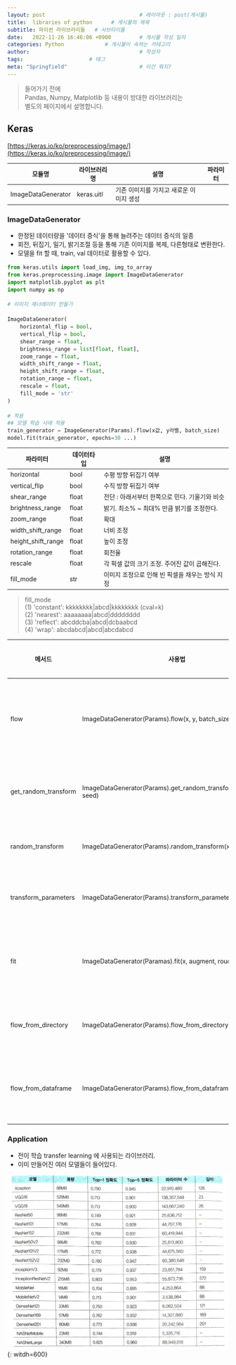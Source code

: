 ```yaml
---
layout: post                              # 레이아웃 : post(게시물)
title:  libraries of python      # 게시물의 제목
subtitle: 파이썬 라이브러리들   # 서브타이틀
date:   2022-11-26 16:46:06 +0900         # 게시물 작성 일자
categories: Python             # 게시물이 속하는 카테고리
author:                                   # 작성자
tags:                     # 태그
meta: "Springfield"                       # 이건 뭐지?
---
```

<!--postNo: python_libraries-->


> 들어가기 전에  
> Pandas, Numpy, Matplotlib 등 내용이 방대한 라이브러리는  
> 별도의 페이지에서 설명합니다.  

## Keras
[https://keras.io/ko/preprocessing/image/](https://keras.io/ko/preprocessing/image/)

|모듈명|라이브러리명|설명|파라미터|
|---|---|---|---|
|ImageDataGenerator|keras.uitl|기존 이미지를 가지고 새로운 이미지 생성|



### ImageDataGenerator

* 한정된 데이터량을 '데이터 증식'을 통해 늘려주는 데이터 증식의 일종  
* 회전, 뒤집기, 밀기, 밝기조절 등을 통해 기존 이미지를 복제, 다른형태로 변환한다.  
* 모델을 fit 할 때, train, val 데이터로 활용할 수 있다.

```python
from keras.utils import load_img, img_to_array
from keras.preprocessing.image import ImageDataGenerator
import matplotlib.pyplot as plt
import numpy as np

# 이미지 제너레이터 만들기

ImageDataGenerator(
    horizontal_flip = bool,
    vertical_flip = bool,
    shear_range = float,
    brightness_range = list[float, float],
    zoom_range = float,
    width_shift_range = float,
    height_shift_range = float,
    rotation_range = float,
    rescale = float,
    fill_mode = 'str'
)

# 적용
## 모델 학습 시에 적용
train_generator = ImageGenerator(Params).flow(x값, y라벨, batch_size)
model.fit(train_generator, epochs=30 ...)
```

|파라미터|데이터타입|설명|
|---|---|---|
|horizontal|bool|수평 방향 뒤집기 여부|
|vertical_flip|bool|수직 방향 뒤집기 여부|
|shear_range|float|전단 : 아래서부터 한쪽으로 민다. 기울기와 비슷|
|brightness_range|float|밝기. 최소% ~ 최대% 만큼 밝기를 조정한다.|
|zoom_range|float|확대|
|width_shift_range|float|너비 조정|
|height_shift_range|float|높이 조정|
|rotation_range|float|회전율|
|rescale|float|각 픽셀 값의 크기 조정. 주어진 값이 곱해진다.|
|fill_mode|str|이미지 조정으로 인해 빈 픽셀을 채우는 방식 지정|

> fill_mode  
> (1) 'constant': kkkkkkkk|abcd|kkkkkkkk (cval=k)  
> (2) 'nearest': aaaaaaaa|abcd|dddddddd  
> (3) 'reflect': abcddcba|abcd|dcbaabcd  
> (4) 'wrap': abcdabcd|abcd|abcdabcd  
  
|메서드|사용법|설명|파라미터|
|---|---|---|---|
|flow|ImageDataGenerator(Params).flow(x, y, batch_size=, ...)|데이터와 라벨 배열을 받아 증강된 데이터의 배치를 생성. x는 원본 이미지, y는 라벨 ...|
|get_random_transform|ImageDataGenerator(Params).get_random_transform(img_shape, seed)|변형에 대한 무직위 매개변수를 생성(딕셔너리 형태로 파람 반환)|
|random_transform|ImageDataGenerator(Params).random_transform(x, seed)|이미지에 무작위 변형을 적용. x와 같은 형태로 반환|
|transform_parameters|ImageDataGenerator(Params).transform_parameters(x, 파람들)| 주어진 이미지(x) 에 파람들에 해당하는 변형을 가한다.|
|fit|ImageDataGenerator(Paramas).fit(x, augment, rouds..)|샘플 데이터에 생성기를 학습시킨다. 특정 상황에서만 필요. x는 샘플 데이터|
|flow_from_directory|ImageDataGenerator(Params).flow_from_directory(...)|디렉토리 위치를 전달받아 증강/정규화된 데이터 배치 생성|
|flow_from_dataframe|ImageDataGenerator(Params).flow_from_dataframe(...)|dataframe과 디렉토리 위치를 전달받아 증강/정규화된 데이터 배치 생성|


### Application

* 전이 학습 transfer learning 에 사용되는 라이브러리.  
* 이미 만들어진 여러 모델들이 들어있다.

![](/assets/images/python_libraries_001.png){: witdh=600}






